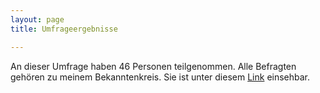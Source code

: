 ```yaml
---
layout: page
title: Umfrageergebnisse

---
```

An dieser Umfrage haben 46 Personen teilgenommen. Alle Befragten gehören zu meinem Bekanntenkreis. 
Sie ist unter diesem [Link](https://docs.google.com/forms/d/1axM2LUoFuPR6dye0ZYj7C2oaMFS7ZphPl1m5-y7BHjE/edit#responses) einsehbar.
